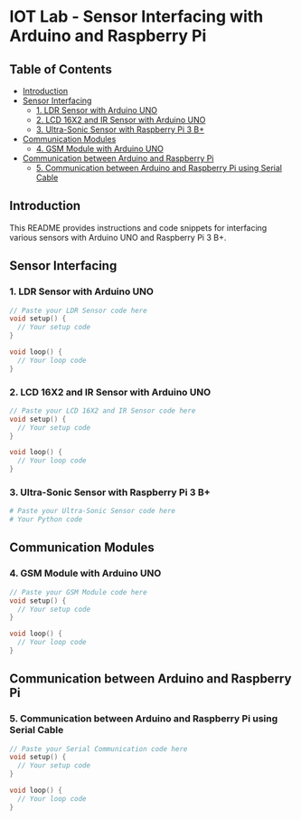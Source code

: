 # IOT Lab - Sensor Interfacing with Arduino and Raspberry Pi

## Table of Contents
- [Introduction](#introduction)
- [Sensor Interfacing](#sensor-interfacing)
  - [1. LDR Sensor with Arduino UNO](#1-ldr-sensor-with-arduino-uno)
  - [2. LCD 16X2 and IR Sensor with Arduino UNO](#2-lcd-16x2-and-ir-sensor-with-arduino-uno)
  - [3. Ultra-Sonic Sensor with Raspberry Pi 3 B+](#3-ultra-sonic-sensor-with-raspberry-pi-3-b)
- [Communication Modules](#communication-modules)
  - [4. GSM Module with Arduino UNO](#4-gsm-module-with-arduino-uno)
- [Communication between Arduino and Raspberry Pi](#communication-between-arduino-and-raspberry-pi)
  - [5. Communication between Arduino and Raspberry Pi using Serial Cable](#5-communication-between-arduino-and-raspberry-pi-using-serial-cable)

## Introduction

This README provides instructions and code snippets for interfacing various sensors with Arduino UNO and Raspberry Pi 3 B+.

## Sensor Interfacing

### 1. LDR Sensor with Arduino UNO

```cpp
// Paste your LDR Sensor code here
void setup() {
  // Your setup code
}

void loop() {
  // Your loop code
}
```

### 2. LCD 16X2 and IR Sensor with Arduino UNO

```cpp
// Paste your LCD 16X2 and IR Sensor code here
void setup() {
  // Your setup code
}

void loop() {
  // Your loop code
}
```

### 3. Ultra-Sonic Sensor with Raspberry Pi 3 B+

```python
# Paste your Ultra-Sonic Sensor code here
# Your Python code
```

## Communication Modules

### 4. GSM Module with Arduino UNO

```cpp
// Paste your GSM Module code here
void setup() {
  // Your setup code
}

void loop() {
  // Your loop code
}
```

## Communication between Arduino and Raspberry Pi

### 5. Communication between Arduino and Raspberry Pi using Serial Cable

```cpp
// Paste your Serial Communication code here
void setup() {
  // Your setup code
}

void loop() {
  // Your loop code
}
```